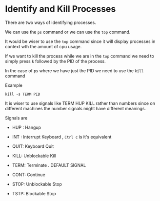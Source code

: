 # Identify and Kill Processes


There are two ways of identifying processes. 

We can use the `ps` command or we can use the `top` command. 

It would be wiser to use the `top` command since it will display processes in context wth the amount of cpu usage. 

If we want to kill the process while we are in the `top` command we need to simply press `k` followed by the PID of the process.

In the case of `ps` where we have just the PID we need to use the `kill` command

Example 

	kill -s TERM PID 

It is wiser to use signals like TERM HUP KILL rather than numbers since on different machines the number signals might have different meanings.

Signals are

- HUP : Hangup

- INT : Interrupt Keyboard , `Ctrl c` is it's equivalent

- QUIT: Keyboard Quit

- KILL: Unblockable Kill

- TERM: Terminate . DEFAULT SIGNAL

- CONT: Continue

- STOP: Unblockable Stop

- TSTP: Blockable Stop

